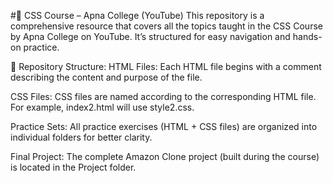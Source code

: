 #📘 CSS Course – Apna College (YouTube)
This repository is a comprehensive resource that covers all the topics taught in the CSS Course by Apna College on YouTube. It’s structured for easy navigation and hands-on practice.

📁 Repository Structure:
HTML Files:
Each HTML file begins with a comment describing the content and purpose of the file.

CSS Files:
CSS files are named according to the corresponding HTML file. For example, index2.html will use style2.css.

Practice Sets:
All practice exercises (HTML + CSS files) are organized into individual folders for better clarity.

Final Project:
The complete Amazon Clone project (built during the course) is located in the Project folder.
